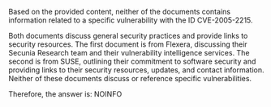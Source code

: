 Based on the provided content, neither of the documents contains information related to a specific vulnerability with the ID CVE-2005-2215.

Both documents discuss general security practices and provide links to security resources. The first document is from Flexera, discussing their Secunia Research team and their vulnerability intelligence services. The second is from SUSE, outlining their commitment to software security and providing links to their security resources, updates, and contact information. Neither of these documents discuss or reference specific vulnerabilities.

Therefore, the answer is:
NOINFO